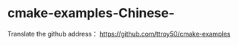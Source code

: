 # cmake-examples-Chinese-
Translate the github address：   https://github.com/ttroy50/cmake-examples
